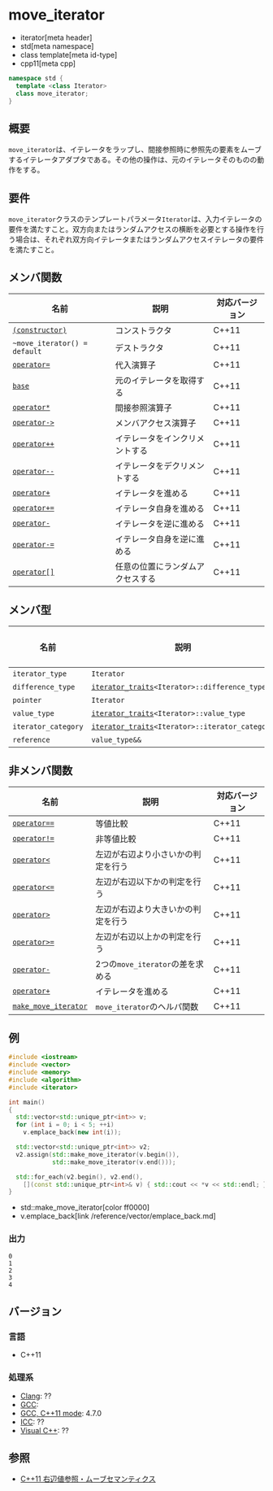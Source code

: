 # move_iterator
* iterator[meta header]
* std[meta namespace]
* class template[meta id-type]
* cpp11[meta cpp]

```cpp
namespace std {
  template <class Iterator>
  class move_iterator;
}
```

## 概要
`move_iterator`は、イテレータをラップし、間接参照時に参照先の要素をムーブするイテレータアダプタである。その他の操作は、元のイテレータそのものの動作をする。


## 要件
`move_iterator`クラスのテンプレートパラメータ`Iterator`は、入力イテレータの要件を満たすこと。双方向またはランダムアクセスの横断を必要とする操作を行う場合は、それぞれ双方向イテレータまたはランダムアクセスイテレータの要件を満たすこと。


## メンバ関数

| 名前 | 説明 | 対応バージョン |
|------------------------------------------------------|-------------|-------|
| [`(constructor)`](move_iterator/op_constructor.md) | コンストラクタ | C++11 |
| `~move_iterator() = default`                         | デストラクタ | C++11 |
| [`operator=`](move_iterator/op_assign.md)          | 代入演算子 | C++11 |
| [`base`](move_iterator/base.md)                    | 元のイテレータを取得する | C++11 |
| [`operator*`](move_iterator/op_deref.md)           | 間接参照演算子 | C++11 |
| [`operator->`](move_iterator/op_arrow.md)          | メンバアクセス演算子 | C++11 |
| [`operator++`](move_iterator/op_increment.md)      | イテレータをインクリメントする | C++11 |
| [`operator--`](move_iterator/op_decrement.md)      | イテレータをデクリメントする | C++11 |
| [`operator+`](move_iterator/op_unary_plus.md)      | イテレータを進める | C++11 |
| [`operator+=`](move_iterator/op_plus_assign.md)    | イテレータ自身を進める | C++11 |
| [`operator-`](move_iterator/op_unary_minus.md)     | イテレータを逆に進める | C++11 |
| [`operator-=`](move_iterator/op_minus_assign.md)   | イテレータ自身を逆に進める | C++11 |
| [`operator[]`](move_iterator/op_at.md)             | 任意の位置にランダムアクセスする | C++11 |


## メンバ型

| 名前 | 説明 | 対応バージョン |
|------------------------------------------------------|-------------|-------|
| `iterator_type` | `Iterator` | C++11 |
| `difference_type` | [`iterator_traits`](/reference/iterator/iterator_traits.md)`<Iterator>::difference_type` | C++11 |
| `pointer` | `Iterator` | C++11 |
| `value_type` | [`iterator_traits`](/reference/iterator/iterator_traits.md)`<Iterator>::value_type` | C++11 |
| `iterator_category` | [`iterator_traits`](/reference/iterator/iterator_traits.md)`<Iterator>::iterator_category` | C++11 |
| `reference` | `value_type&&` | C++11 |


## 非メンバ関数

| 名前 | 説明 | 対応バージョン |
|------------------------------------------------------|-------------|-------|
| [`operator==`](move_iterator/op_equal.md)         | 等値比較 | C++11 |
| [`operator!=`](move_iterator/op_not_equal.md)     | 非等値比較 | C++11 |
| [`operator<`](move_iterator/op_less.md)           | 左辺が右辺より小さいかの判定を行う | C++11 |
| [`operator<=`](move_iterator/op_less_equal.md)    | 左辺が右辺以下かの判定を行う | C++11 |
| [`operator>`](move_iterator/op_greater.md)        | 左辺が右辺より大きいかの判定を行う | C++11 |
| [`operator>=`](move_iterator/op_greater_equal.md) | 左辺が右辺以上かの判定を行う | C++11 |
| [`operator-`](move_iterator/op_minus.md)          | 2つの`move_iterator`の差を求める | C++11 |
| [`operator+`](move_iterator/op_plus.md)           | イテレータを進める | C++11 |
| [`make_move_iterator`](make_move_iterator.md)     | `move_iterator`のヘルパ関数 | C++11 |


## 例
```cpp example
#include <iostream>
#include <vector>
#include <memory>
#include <algorithm>
#include <iterator>

int main()
{
  std::vector<std::unique_ptr<int>> v;
  for (int i = 0; i < 5; ++i)
    v.emplace_back(new int(i));

  std::vector<std::unique_ptr<int>> v2;
  v2.assign(std::make_move_iterator(v.begin()),
            std::make_move_iterator(v.end()));

  std::for_each(v2.begin(), v2.end(),
    [](const std::unique_ptr<int>& v) { std::cout << *v << std::endl; });
}
```
* std::make_move_iterator[color ff0000]
* v.emplace_back[link /reference/vector/emplace_back.md]

### 出力
```
0
1
2
3
4
```

## バージョン
### 言語
- C++11

### 処理系
- [Clang](/implementation.md#clang): ??
- [GCC](/implementation.md#gcc): 
- [GCC, C++11 mode](/implementation.md#gcc): 4.7.0
- [ICC](/implementation.md#icc): ??
- [Visual C++](/implementation.md#visual_cpp): ??


## 参照
- [C++11 右辺値参照・ムーブセマンティクス](/lang/cpp11/rvalue_ref_and_move_semantics.md)

